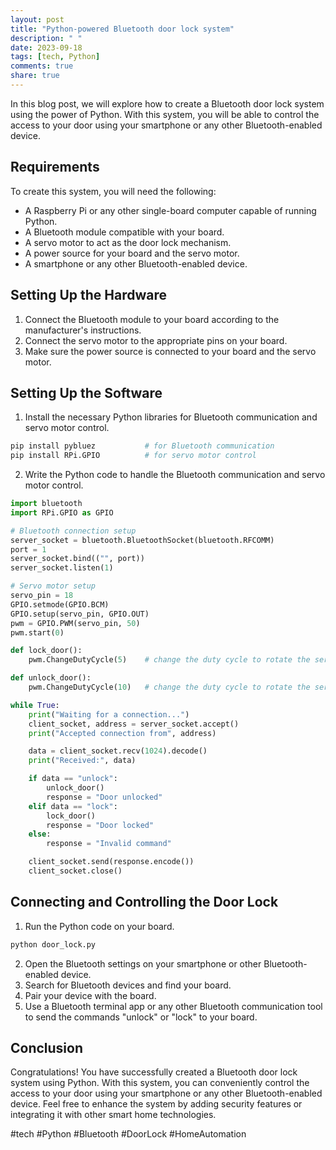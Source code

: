 ```yaml
---
layout: post
title: "Python-powered Bluetooth door lock system"
description: " "
date: 2023-09-18
tags: [tech, Python]
comments: true
share: true
---
```


In this blog post, we will explore how to create a Bluetooth door lock system using the power of Python. With this system, you will be able to control the access to your door using your smartphone or any other Bluetooth-enabled device.

## Requirements

To create this system, you will need the following:

- A Raspberry Pi or any other single-board computer capable of running Python.
- A Bluetooth module compatible with your board.
- A servo motor to act as the door lock mechanism.
- A power source for your board and the servo motor.
- A smartphone or any other Bluetooth-enabled device.

## Setting Up the Hardware

1. Connect the Bluetooth module to your board according to the manufacturer's instructions.
2. Connect the servo motor to the appropriate pins on your board.
3. Make sure the power source is connected to your board and the servo motor.

## Setting Up the Software

1. Install the necessary Python libraries for Bluetooth communication and servo motor control.
```python
pip install pybluez           # for Bluetooth communication
pip install RPi.GPIO          # for servo motor control
```
2. Write the Python code to handle the Bluetooth communication and servo motor control.
```python
import bluetooth
import RPi.GPIO as GPIO

# Bluetooth connection setup
server_socket = bluetooth.BluetoothSocket(bluetooth.RFCOMM)
port = 1
server_socket.bind(("", port))
server_socket.listen(1)

# Servo motor setup
servo_pin = 18
GPIO.setmode(GPIO.BCM)
GPIO.setup(servo_pin, GPIO.OUT)
pwm = GPIO.PWM(servo_pin, 50)
pwm.start(0)

def lock_door():
    pwm.ChangeDutyCycle(5)    # change the duty cycle to rotate the servo in lock position

def unlock_door():
    pwm.ChangeDutyCycle(10)   # change the duty cycle to rotate the servo in unlock position

while True:
    print("Waiting for a connection...")
    client_socket, address = server_socket.accept()
    print("Accepted connection from", address)

    data = client_socket.recv(1024).decode()
    print("Received:", data)

    if data == "unlock":
        unlock_door()
        response = "Door unlocked"
    elif data == "lock":
        lock_door()
        response = "Door locked"
    else:
        response = "Invalid command"

    client_socket.send(response.encode())
    client_socket.close()
```

## Connecting and Controlling the Door Lock

1. Run the Python code on your board.
```bash
python door_lock.py
```
2. Open the Bluetooth settings on your smartphone or other Bluetooth-enabled device.
3. Search for Bluetooth devices and find your board.
4. Pair your device with the board.
5. Use a Bluetooth terminal app or any other Bluetooth communication tool to send the commands "unlock" or "lock" to your board.

## Conclusion

Congratulations! You have successfully created a Bluetooth door lock system using Python. With this system, you can conveniently control the access to your door using your smartphone or any other Bluetooth-enabled device. Feel free to enhance the system by adding security features or integrating it with other smart home technologies.

#tech #Python #Bluetooth #DoorLock #HomeAutomation